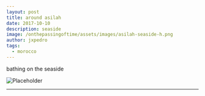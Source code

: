```yaml
---
layout: post
title: around asilah
date: 2017-10-10
description: seaside
image: /onthepassingoftime/assets/images/asilah-seaside-h.png
author: jxpedro
tags: 
  - morocco
---
```

<p >bathing on the seaside</p>

![Placeholder](/onthepassingoftime/assets/images/asilah-seaside.jpg)

<p></p>

<hr/>
